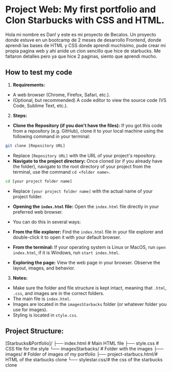 # Project Web: My first portfolio and Clon Starbucks with CSS and HTML.

Hola mi nombre es Dan! y este es mi proyecto de Becalos. Un proyecto donde estuve en un bootcamp de 2 meses de desarrollo Frontend, donde aprendi las bases de HTML y CSS donde aprendi muchisimo, pude crear mi propia pagina web y ahi anide un clon sencillo que hice de starbucks. Me faltaron detalles pero ya que hice 2 paginas, siento que aprendi mucho.

## How to test my code

1. **Requirements:**
* A web browser (Chrome, Firefox, Safari, etc.).
* (Optional, but recommended) A code editor to view the source code (VS Code, Sublime Text, etc.).

2. **Steps:**
* **Clone the Repository (if you don't have the files):** If you got this code from a repository (e.g. GitHub), clone it to your local machine using the following command in your terminal:
```bash
git clone [Repository URL]
```
* Replace `[Repository URL]` with the URL of your project's repository.
* **Navigate to the project directory:** Once cloned (or if you already have the folder), navigate to the root directory of your project from the terminal, use the command `cd <folder name>`.
```bash
cd [your project folder name]
```
* Replace `[your project folder name]` with the actual name of your project folder.
* **Opening the `index.html` file:** Open the `index.html` file directly in your preferred web browser.
* You can do this in several ways:
* **From the file explorer:** Find the `index.html` file in your file explorer and double-click it to open it with your default browser.
* **From the terminal:** If your operating system is Linux or MacOS, run `open index.html`, if it is Windows, run `start index.html`.

* **Exploring the page:** View the web page in your browser. Observe the layout, images, and behavior.

3. **Notes:**
* Make sure the folder and file structure is kept intact, meaning that `.html`, `.css`, and images are in the correct folders.
* The main file is `index.html`.
* Images are located in the `imagesStarbacks` folder (or whatever folder you use for images).
* Styling is located in `style.css`.

## Project Structure:
[Starbucks&Portfolio]/
├── index.html # Main HTML file
├── style.css # CSS file for the style
└── imagesStarbacks/ # Folder with the images
├── images/ # Folder of images of my portfolio
├── project-starbucs.html/# HTML of the starbucks clone
└── stylestar.css/# the css of the starbucks clone